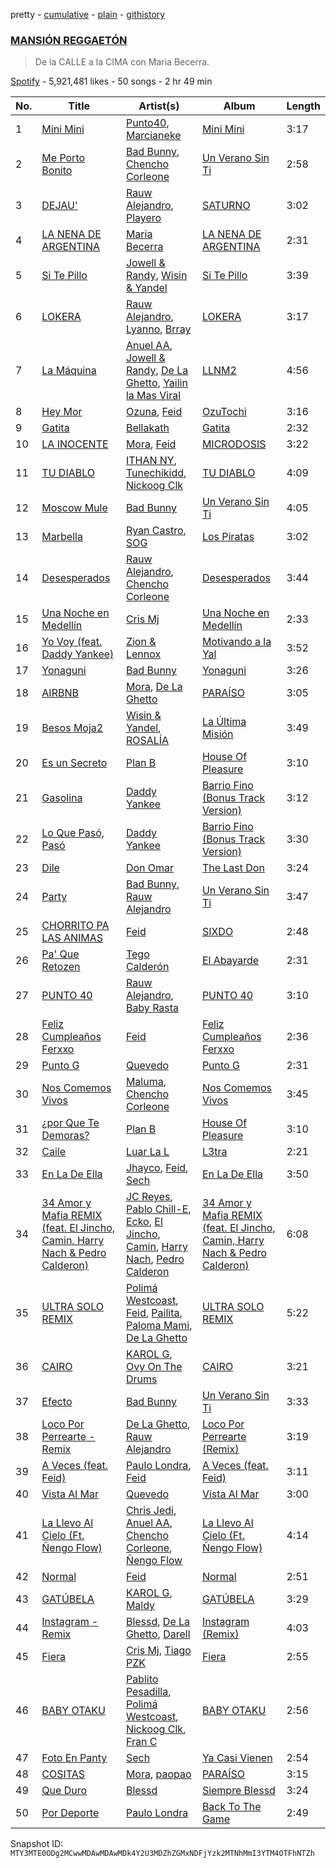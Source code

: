 pretty - [cumulative](/playlists/cumulative/37i9dQZF1DWZjqjZMudx9T.md) - [plain](/playlists/plain/37i9dQZF1DWZjqjZMudx9T) - [githistory](https://github.githistory.xyz/mackorone/spotify-playlist-archive/blob/main/playlists/plain/37i9dQZF1DWZjqjZMudx9T)

### [MANSIÓN REGGAETÓN](https://open.spotify.com/playlist/37i9dQZF1DWZjqjZMudx9T)

> De la CALLE a la CIMA con Maria Becerra.

[Spotify](https://open.spotify.com/user/spotify) - 5,921,481 likes - 50 songs - 2 hr 49 min

| No. | Title | Artist(s) | Album | Length |
|---|---|---|---|---|
| 1 | [Mini Mini](https://open.spotify.com/track/3KI4rfS7kRC58Dd4ToY7P3) | [Punto40](https://open.spotify.com/artist/2C1Pj5TMq8QjqbwQ4tmDtO), [Marcianeke](https://open.spotify.com/artist/5XQWXnMwsvuvCPMneXUbsy) | [Mini Mini](https://open.spotify.com/album/4zeYzXnl5RwCm4riSOuvOE) | 3:17 |
| 2 | [Me Porto Bonito](https://open.spotify.com/track/6Sq7ltF9Qa7SNFBsV5Cogx) | [Bad Bunny](https://open.spotify.com/artist/4q3ewBCX7sLwd24euuV69X), [Chencho Corleone](https://open.spotify.com/artist/37230BxxYs9ksS7OkZw3IU) | [Un Verano Sin Ti](https://open.spotify.com/album/3RQQmkQEvNCY4prGKE6oc5) | 2:58 |
| 3 | [DEJAU'](https://open.spotify.com/track/3FwGsdOHEGS8kvhycQdzsy) | [Rauw Alejandro](https://open.spotify.com/artist/1mcTU81TzQhprhouKaTkpq), [Playero](https://open.spotify.com/artist/2YTyoyU90b3CF5x91YjVaQ) | [SATURNO](https://open.spotify.com/album/6QYD0sLnZNUviYe2iBL2c3) | 3:02 |
| 4 | [LA NENA DE ARGENTINA](https://open.spotify.com/track/0Dl34Kegtc0y0m0oPhQfiI) | [Maria Becerra](https://open.spotify.com/artist/1DxLCyH42yaHKGK3cl5bvG) | [LA NENA DE ARGENTINA](https://open.spotify.com/album/3iYC1GqtQVjnO63aYDs1nL) | 2:31 |
| 5 | [Si Te Pillo](https://open.spotify.com/track/2CT2oLeINCEuTEBrkTLUgD) | [Jowell & Randy](https://open.spotify.com/artist/4IMAo2UQchVFyPH24PAjUs), [Wisin & Yandel](https://open.spotify.com/artist/1wZtkThiXbVNtj6hee6dz9) | [Si Te Pillo](https://open.spotify.com/album/3oqhHO8MGpzpqyHEyyIdu9) | 3:39 |
| 6 | [LOKERA](https://open.spotify.com/track/79HZAZNnOE97rb2hnI0XQr) | [Rauw Alejandro](https://open.spotify.com/artist/1mcTU81TzQhprhouKaTkpq), [Lyanno](https://open.spotify.com/artist/1Ts9of7VPZElwPQnqnDSfW), [Brray](https://open.spotify.com/artist/1GKIlPFdcewHtpDVCQ8zmJ) | [LOKERA](https://open.spotify.com/album/4vJcqwIGUuk5TeP29OPovU) | 3:17 |
| 7 | [La Máquina](https://open.spotify.com/track/35ns1WEurw3MVlHJjHwNWQ) | [Anuel AA](https://open.spotify.com/artist/2R21vXR83lH98kGeO99Y66), [Jowell & Randy](https://open.spotify.com/artist/4IMAo2UQchVFyPH24PAjUs), [De La Ghetto](https://open.spotify.com/artist/3EiLUeyEcA6fbRPSHkG5kb), [Yailin la Mas Viral](https://open.spotify.com/artist/4ncaw2cfA3Wlly1tBD2eWt) | [LLNM2](https://open.spotify.com/album/6DJslQtfD7mGFGZpfiyrVf) | 4:56 |
| 8 | [Hey Mor](https://open.spotify.com/track/1zsPaEkglFvxjAhrM8yhpr) | [Ozuna](https://open.spotify.com/artist/1i8SpTcr7yvPOmcqrbnVXY), [Feid](https://open.spotify.com/artist/2LRoIwlKmHjgvigdNGBHNo) | [OzuTochi](https://open.spotify.com/album/1kjfMVBNhsDeRyAu9zbLfF) | 3:16 |
| 9 | [Gatita](https://open.spotify.com/track/25Jf61edvM78rQHYaWRiIL) | [Bellakath](https://open.spotify.com/artist/4yjm4SvYqC5FFuLbB6TyHr) | [Gatita](https://open.spotify.com/album/1UsI3wV7vgPllijr4hfpgT) | 2:32 |
| 10 | [LA INOCENTE](https://open.spotify.com/track/5jt25aFjW2kNoBqaEVaz5W) | [Mora](https://open.spotify.com/artist/0Q8NcsJwoCbZOHHW63su5S), [Feid](https://open.spotify.com/artist/2LRoIwlKmHjgvigdNGBHNo) | [MICRODOSIS](https://open.spotify.com/album/0QLDQG7Jx78rEUDW03IhHC) | 3:22 |
| 11 | [TU DIABLO](https://open.spotify.com/track/3cubuvfYq2yHijwV7eCHwL) | [ITHAN NY](https://open.spotify.com/artist/0LshXUmIub6xKvOq4QmtNs), [Tunechikidd](https://open.spotify.com/artist/0QpMp8Y7jFzwCt8OZjKQdd), [Nickoog Clk](https://open.spotify.com/artist/6rHwFb0YjWexAYxTjm4eIj) | [TU DIABLO](https://open.spotify.com/album/4hgAxWNVceOSRdMeaIcmIo) | 4:09 |
| 12 | [Moscow Mule](https://open.spotify.com/track/6Xom58OOXk2SoU711L2IXO) | [Bad Bunny](https://open.spotify.com/artist/4q3ewBCX7sLwd24euuV69X) | [Un Verano Sin Ti](https://open.spotify.com/album/3RQQmkQEvNCY4prGKE6oc5) | 4:05 |
| 13 | [Marbella](https://open.spotify.com/track/5mPuQwzVR3E7N43FxBBljc) | [Ryan Castro](https://open.spotify.com/artist/7j6DKwmjbxvpQO8h914uEz), [SOG](https://open.spotify.com/artist/18dspUI6gqabm5XCC2RcUD) | [Los Piratas](https://open.spotify.com/album/4fdcBGBSQvtI1DZ0PVxqCY) | 3:02 |
| 14 | [Desesperados](https://open.spotify.com/track/6ZOcbKub95XSDESsKKuH41) | [Rauw Alejandro](https://open.spotify.com/artist/1mcTU81TzQhprhouKaTkpq), [Chencho Corleone](https://open.spotify.com/artist/37230BxxYs9ksS7OkZw3IU) | [Desesperados](https://open.spotify.com/album/3w1Tr9F91XMcsmBJQ8hS7H) | 3:44 |
| 15 | [Una Noche en Medellín](https://open.spotify.com/track/1O2pcBJGej0pmH2Y9XZMs6) | [Cris Mj](https://open.spotify.com/artist/1Yj5Xey7kTwvZla8sqdsdE) | [Una Noche en Medellín](https://open.spotify.com/album/455Vc66bPFRI5D0zDEDn46) | 2:33 |
| 16 | [Yo Voy \(feat\. Daddy Yankee\)](https://open.spotify.com/track/5gflgO9EPbIBf16n5TKnQS) | [Zion & Lennox](https://open.spotify.com/artist/21451j1KhjAiaYKflxBjr1) | [Motivando a la Yal](https://open.spotify.com/album/2aItcV9jj0LvaluaDFTLqF) | 3:52 |
| 17 | [Yonaguni](https://open.spotify.com/track/2JPLbjOn0wPCngEot2STUS) | [Bad Bunny](https://open.spotify.com/artist/4q3ewBCX7sLwd24euuV69X) | [Yonaguni](https://open.spotify.com/album/6VSOIs13DaSG2IPilNviX5) | 3:26 |
| 18 | [AIRBNB](https://open.spotify.com/track/0fuyLaeHh0TvQ65m5ojgP2) | [Mora](https://open.spotify.com/artist/0Q8NcsJwoCbZOHHW63su5S), [De La Ghetto](https://open.spotify.com/artist/3EiLUeyEcA6fbRPSHkG5kb) | [PARAÍSO](https://open.spotify.com/album/7b3PrkHcWx17AQwlI2M1Uc) | 3:05 |
| 19 | [Besos Moja2](https://open.spotify.com/track/6OzUIp8KjuwxJnCWkXp1uL) | [Wisin & Yandel](https://open.spotify.com/artist/1wZtkThiXbVNtj6hee6dz9), [ROSALÍA](https://open.spotify.com/artist/7ltDVBr6mKbRvohxheJ9h1) | [La Última Misión](https://open.spotify.com/album/08QB1puuJGgRx8N7Yn1twL) | 3:49 |
| 20 | [Es un Secreto](https://open.spotify.com/track/7JwdbqIpiuWvGbRryKSuBz) | [Plan B](https://open.spotify.com/artist/2jSGzJw0ebJLu7OLVSOcBP) | [House Of Pleasure](https://open.spotify.com/album/0qmyud8qe8LqaVQ1YQ7S5G) | 3:10 |
| 21 | [Gasolina](https://open.spotify.com/track/228BxWXUYQPJrJYHDLOHkj) | [Daddy Yankee](https://open.spotify.com/artist/4VMYDCV2IEDYJArk749S6m) | [Barrio Fino \(Bonus Track Version\)](https://open.spotify.com/album/4pLuE50wL9T26lSv42X0J2) | 3:12 |
| 22 | [Lo Que Pasó, Pasó](https://open.spotify.com/track/26QKsGW4hMuwiEE1ftUMHe) | [Daddy Yankee](https://open.spotify.com/artist/4VMYDCV2IEDYJArk749S6m) | [Barrio Fino \(Bonus Track Version\)](https://open.spotify.com/album/4pLuE50wL9T26lSv42X0J2) | 3:30 |
| 23 | [Dile](https://open.spotify.com/track/69Ej1xrGjOcHvIMtMKxK0G) | [Don Omar](https://open.spotify.com/artist/33ScadVnbm2X8kkUqOkC6Z) | [The Last Don](https://open.spotify.com/album/4vOvr0tdZWoIGjnHe9jLqz) | 3:24 |
| 24 | [Party](https://open.spotify.com/track/4tYFy8ALRjIZvnvSLw5lxN) | [Bad Bunny](https://open.spotify.com/artist/4q3ewBCX7sLwd24euuV69X), [Rauw Alejandro](https://open.spotify.com/artist/1mcTU81TzQhprhouKaTkpq) | [Un Verano Sin Ti](https://open.spotify.com/album/3RQQmkQEvNCY4prGKE6oc5) | 3:47 |
| 25 | [CHORRITO PA LAS ANIMAS](https://open.spotify.com/track/0CYTGMBYkwUxrj1MWDLrC5) | [Feid](https://open.spotify.com/artist/2LRoIwlKmHjgvigdNGBHNo) | [SIXDO](https://open.spotify.com/album/31L7J7AO993tSBxAunoeoa) | 2:48 |
| 26 | [Pa' Que Retozen](https://open.spotify.com/track/5YJ4BVvTFmVCxUyhKejHfR) | [Tego Calderón](https://open.spotify.com/artist/3SUT1jjM5hzZj9TLfLZGIP) | [El Abayarde](https://open.spotify.com/album/6Q1kiSijkaHwoCwZUHW6IY) | 2:31 |
| 27 | [PUNTO 40](https://open.spotify.com/track/2TDyyEBasw10wu5Uh94bR1) | [Rauw Alejandro](https://open.spotify.com/artist/1mcTU81TzQhprhouKaTkpq), [Baby Rasta](https://open.spotify.com/artist/0GgyFUpOyzWDRDqx8FCTDN) | [PUNTO 40](https://open.spotify.com/album/3wh0e8pRtMt4HLLUhUM6Hs) | 3:10 |
| 28 | [Feliz Cumpleaños Ferxxo](https://open.spotify.com/track/3kUq4sBcmxhnOtNysZ9yrp) | [Feid](https://open.spotify.com/artist/2LRoIwlKmHjgvigdNGBHNo) | [Feliz Cumpleaños Ferxxo](https://open.spotify.com/album/5tWcOAhihL1zYpaIktpoxu) | 2:36 |
| 29 | [Punto G](https://open.spotify.com/track/0oBtwScT4B4BR5kZitNWd5) | [Quevedo](https://open.spotify.com/artist/52iwsT98xCoGgiGntTiR7K) | [Punto G](https://open.spotify.com/album/7ushCUbR1asPHeuxA5Dq8N) | 2:31 |
| 30 | [Nos Comemos Vivos](https://open.spotify.com/track/3SlKme42qm1vWrkl3BrZmm) | [Maluma](https://open.spotify.com/artist/1r4hJ1h58CWwUQe3MxPuau), [Chencho Corleone](https://open.spotify.com/artist/37230BxxYs9ksS7OkZw3IU) | [Nos Comemos Vivos](https://open.spotify.com/album/5aBWDVvyEWx7XFz7Isvgww) | 3:45 |
| 31 | [¿por Que Te Demoras?](https://open.spotify.com/track/7JbMsR4rZh6J77LNafur8U) | [Plan B](https://open.spotify.com/artist/2jSGzJw0ebJLu7OLVSOcBP) | [House Of Pleasure](https://open.spotify.com/album/0qmyud8qe8LqaVQ1YQ7S5G) | 3:10 |
| 32 | [Caile](https://open.spotify.com/track/6i1g5ZRmJZAkDwBaUZ3f2i) | [Luar La L](https://open.spotify.com/artist/4axKuDPr6WKcDCyh8vueTY) | [L3tra](https://open.spotify.com/album/70ubyVo5JwY94DLaZBkIBI) | 2:21 |
| 33 | [En La De Ella](https://open.spotify.com/track/5NxhMcHSVY3Z7ykWxZf3aj) | [Jhayco](https://open.spotify.com/artist/6nVcHLIgY5pE2YCl8ubca1), [Feid](https://open.spotify.com/artist/2LRoIwlKmHjgvigdNGBHNo), [Sech](https://open.spotify.com/artist/77ziqFxp5gaInVrF2lj4ht) | [En La De Ella](https://open.spotify.com/album/2h9T2SLXRUPyBkzj9qtnVH) | 3:50 |
| 34 | [34 Amor y Mafia REMIX \(feat\. El Jincho, Camin, Harry Nach & Pedro Calderon\)](https://open.spotify.com/track/5t6IDQJWcduCcFJceo4Dal) | [JC Reyes](https://open.spotify.com/artist/0FwnPHExlRRxEZPLAi5tmG), [Pablo Chill\-E](https://open.spotify.com/artist/2XcZshqzPKm3iZcmt73R8D), [Ecko](https://open.spotify.com/artist/2Jb9jVnCpWkXtoGznFJ6bF), [El Jincho](https://open.spotify.com/artist/2w1wJcGdJQ4Lw08oKBnDsw), [Camin](https://open.spotify.com/artist/3qndygm4Vx7bEW8tNyDKSY), [Harry Nach](https://open.spotify.com/artist/0NnUMWDCDi1snuMja6IdxH), [Pedro Calderon](https://open.spotify.com/artist/0yfhOzsYbBALSbWK4DjpCh) | [34 Amor y Mafia REMIX \(feat\. El Jincho, Camin, Harry Nach & Pedro Calderon\)](https://open.spotify.com/album/6bfrlCHzoneiMotyuHAsFE) | 6:08 |
| 35 | [ULTRA SOLO REMIX](https://open.spotify.com/track/6wtZPYBIXUvCpXwVjMCJBf) | [Polimá Westcoast](https://open.spotify.com/artist/768O5GliF0bqscyghggrbE), [Feid](https://open.spotify.com/artist/2LRoIwlKmHjgvigdNGBHNo), [Pailita](https://open.spotify.com/artist/4yxLYO2imECxGYTTV7RQKb), [Paloma Mami](https://open.spotify.com/artist/7rOlQwf8OuFLFQp4aydjBt), [De La Ghetto](https://open.spotify.com/artist/3EiLUeyEcA6fbRPSHkG5kb) | [ULTRA SOLO REMIX](https://open.spotify.com/album/7JsxzI8o2TI71jHBOIsgqm) | 5:22 |
| 36 | [CAIRO](https://open.spotify.com/track/6WbAhuwE6fCOriBu5786X1) | [KAROL G](https://open.spotify.com/artist/790FomKkXshlbRYZFtlgla), [Ovy On The Drums](https://open.spotify.com/artist/3m5qlPf2OkihLz3dRYnkPA) | [CAIRO](https://open.spotify.com/album/1yzsYuo0fqKWvYimSWL5RA) | 3:21 |
| 37 | [Efecto](https://open.spotify.com/track/5Eax0qFko2dh7Rl2lYs3bx) | [Bad Bunny](https://open.spotify.com/artist/4q3ewBCX7sLwd24euuV69X) | [Un Verano Sin Ti](https://open.spotify.com/album/3RQQmkQEvNCY4prGKE6oc5) | 3:33 |
| 38 | [Loco Por Perrearte \- Remix](https://open.spotify.com/track/0vHfVsEe6Ps0d8cZ9PGzSw) | [De La Ghetto](https://open.spotify.com/artist/3EiLUeyEcA6fbRPSHkG5kb), [Rauw Alejandro](https://open.spotify.com/artist/1mcTU81TzQhprhouKaTkpq) | [Loco Por Perrearte \(Remix\)](https://open.spotify.com/album/6qLWzKEkkYEbHDIVXjrMBP) | 3:19 |
| 39 | [A Veces \(feat\. Feid\)](https://open.spotify.com/track/63OA8vSo2PhUkmQopR1l64) | [Paulo Londra](https://open.spotify.com/artist/3vQ0GE3mI0dAaxIMYe5g7z), [Feid](https://open.spotify.com/artist/2LRoIwlKmHjgvigdNGBHNo) | [A Veces \(feat\. Feid\)](https://open.spotify.com/album/5IUJCo0aRD98yxFbTvEezC) | 3:11 |
| 40 | [Vista Al Mar](https://open.spotify.com/track/7iwJOi3hlMqZt6pj1sQOBj) | [Quevedo](https://open.spotify.com/artist/52iwsT98xCoGgiGntTiR7K) | [Vista Al Mar](https://open.spotify.com/album/5ihYKNgcOMifCJmcGp7CkW) | 3:00 |
| 41 | [La Llevo Al Cielo \(Ft\. Ñengo Flow\)](https://open.spotify.com/track/6DoL1yYIwEW7VZMRaJhoJI) | [Chris Jedi](https://open.spotify.com/artist/0qTZZWLzuD59Un5r1speHm), [Anuel AA](https://open.spotify.com/artist/2R21vXR83lH98kGeO99Y66), [Chencho Corleone](https://open.spotify.com/artist/37230BxxYs9ksS7OkZw3IU), [Ñengo Flow](https://open.spotify.com/artist/12vb80Km0Ew53ABfJOepVz) | [La Llevo Al Cielo \(Ft\. Ñengo Flow\)](https://open.spotify.com/album/0WEtvlRZhn9bZLHbjCLSv2) | 4:14 |
| 42 | [Normal](https://open.spotify.com/track/2z9YkcLojiOE7Eu2p9lPZR) | [Feid](https://open.spotify.com/artist/2LRoIwlKmHjgvigdNGBHNo) | [Normal](https://open.spotify.com/album/3xbevf88sEI6l01P9dApmu) | 2:51 |
| 43 | [GATÚBELA](https://open.spotify.com/track/1ga4PztXOIw1yBbdUt2X8v) | [KAROL G](https://open.spotify.com/artist/790FomKkXshlbRYZFtlgla), [Maldy](https://open.spotify.com/artist/4IndUOBCZYZg61557iq2A9) | [GATÚBELA](https://open.spotify.com/album/5FdSjtKiymlHrdbXDyXcxA) | 3:29 |
| 44 | [Instagram \- Remix](https://open.spotify.com/track/6yMJejrOneyPtkDnrZkEVQ) | [Blessd](https://open.spotify.com/artist/1TA5sGRlKUJXBN4ZyJuDIX), [De La Ghetto](https://open.spotify.com/artist/3EiLUeyEcA6fbRPSHkG5kb), [Darell](https://open.spotify.com/artist/1TtXnWcUs0FCkaZDPGYHdf) | [Instagram \(Remix\)](https://open.spotify.com/album/2VJLr9Szd9xv7Dcrey5oOd) | 4:03 |
| 45 | [Fiera](https://open.spotify.com/track/5cDyidxA6n2xI4iFsqzt6D) | [Cris Mj](https://open.spotify.com/artist/1Yj5Xey7kTwvZla8sqdsdE), [Tiago PZK](https://open.spotify.com/artist/5Y3MV9DZ0d87NnVm56qSY1) | [Fiera](https://open.spotify.com/album/5wElk4V6mpataJOwrjLsj1) | 2:55 |
| 46 | [BABY OTAKU](https://open.spotify.com/track/0kTMK4gNFfLXaTb62w1UaJ) | [Pablito Pesadilla](https://open.spotify.com/artist/41vcoPejPG3vv8emJ2R5Ox), [Polimá Westcoast](https://open.spotify.com/artist/768O5GliF0bqscyghggrbE), [Nickoog Clk](https://open.spotify.com/artist/6rHwFb0YjWexAYxTjm4eIj), [Fran C](https://open.spotify.com/artist/5NenY2Jl9wwLRxf86go4Y8) | [BABY OTAKU](https://open.spotify.com/album/7HUH0lFoay2KzGEZqGp55G) | 2:56 |
| 47 | [Foto En Panty](https://open.spotify.com/track/4HehbhlVK81hZT5Yg7QmiR) | [Sech](https://open.spotify.com/artist/77ziqFxp5gaInVrF2lj4ht) | [Ya Casi Vienen](https://open.spotify.com/album/1yENOcHrdeylQ4Mjy1DQJX) | 2:54 |
| 48 | [COSITAS](https://open.spotify.com/track/6eP29HuqLSONvO7xTb5dSH) | [Mora](https://open.spotify.com/artist/0Q8NcsJwoCbZOHHW63su5S), [paopao](https://open.spotify.com/artist/5AS4y4rlmbUYDCdg35qmI9) | [PARAÍSO](https://open.spotify.com/album/7b3PrkHcWx17AQwlI2M1Uc) | 3:15 |
| 49 | [Que Duro](https://open.spotify.com/track/12RaiccXZ5yIDrHt4c5ngZ) | [Blessd](https://open.spotify.com/artist/1TA5sGRlKUJXBN4ZyJuDIX) | [Siempre Blessd](https://open.spotify.com/album/4PR6koe67C7YosjAYriYh4) | 3:24 |
| 50 | [Por Deporte](https://open.spotify.com/track/7EyGZtJuOckQfMDJL1PPrH) | [Paulo Londra](https://open.spotify.com/artist/3vQ0GE3mI0dAaxIMYe5g7z) | [Back To The Game](https://open.spotify.com/album/2SWwDDBZG7UfECbPWQ2t4h) | 2:49 |

Snapshot ID: `MTY3MTE0ODg2MCwwMDAwMDAwMDk4Y2U3MDZhZGMxNDFjYzk2MTNhMmI3YTM4OTFhNTZh`
